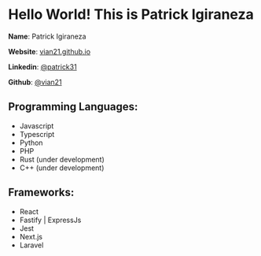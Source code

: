 # Hello World! This is Patrick Igiraneza

**Name**: Patrick Igiraneza

**Website**: [vian21.github.io](https://vian21.github.io)

**Linkedin**: [@patrick31](https://linkedin.com/in/patrick31/)

**Github**: [@vian21](https://github.com/vian21)

## Programming Languages:

- Javascript
- Typescript
- Python
- PHP
- Rust (under development)
- C++ (under development)

## Frameworks:

- React
- Fastify | ExpressJs
- Jest
- Next.js
- Laravel

